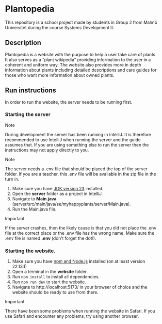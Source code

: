 # Plantopedia
This repository is a school project made by students in Group 2 from Malmö Universitet during the course Systems Development II.

## Description
Plantopedia is a website with the purpose to help a user take care of plants. It also serves as a “plant wikipedia” providing information to the user in a coherent and uniform way. The website also provides more in depth information about plants including detailed descriptions and care guides for those who want more information about owned plants.


## Run instructions
In order to run the website, the server needs to be running first.

### Starting the server

> [!NOTE]
> During development the server has been running in IntelliJ. It is therefore recommended to use IntelliJ when running the server and the guide assumes that. If you are using something else to run the server then the instructions may not apply directly to you.

> [!NOTE]
> The server needs a .env file that should be placed the top of the server folder. If you are a teacher, this .env file will be available in the zip file in the turn in.

1. Make sure you have [JDK version 23](https://www.oracle.com/se/java/technologies/downloads/#java23) installed.
2. Open the **server** folder as a project in IntelliJ.
3. Navigate to **Main.java** (server/src/main/java/se/myhappyplants/server/Main.java).
4. Run the Main.java file.

>[!IMPORTANT]
>If the server crashes, then the likely cause is that you did not place the .env file at the correct place or the .env file has the wrong name. Make sure the .env file is named **.env** (don't forget the dot!).

### Starting the website.

1. Make sure you have [npm and Node.js](https://nodejs.org/en/download) installed (on at least version 22.13.1)
2. Open a terminal in the **website** folder.
3. Run `npm install` to install all dependencies.
4. Run `npm run dev` to start the website.
5. Navigate to http://localhost:5173/ in your browser of choice and the website should be ready to use from there.

>[!IMPORTANT]
>There have been some problems when running the website in Safari. If you use Safari and encounter any problems, try using another browser.
